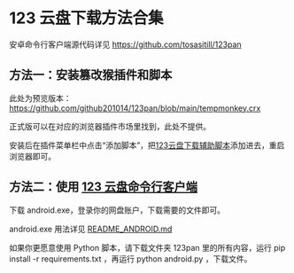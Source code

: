 # 123 云盘下载方法合集

安卓命令行客户端源代码详见 https://github.com/tosasitill/123pan

## 方法一：安装篡改猴插件和脚本

此处为预览版本：https://github.com/github201014/123pan/blob/main/tempmonkey.crx

正式版可以在对应的浏览器插件市场里找到，此处不提供。

安装后在插件菜单栏中点击“添加脚本”，把[123云盘下载辅助脚本](https://github.com/github201014/123pan/blob/main/123%E4%BA%91%E7%9B%98%E4%B8%8B%E8%BD%BD%E8%BE%85%E5%8A%A9-0.3.user.js)添加进去，重启浏览器即可。

## 方法二：使用 [123 云盘命令行客户端](https://github.com/github201014/123pan/blob/main/android.exe)

下载 android.exe，登录你的网盘账户，下载需要的文件即可。

android.exe 用法详见 [README_ANDROID.md](https://github.com/github201014/123pan/blob/main/README_ANDROID.md)

如果你更愿意使用 Python 脚本，请下载文件夹 123pan 里的所有内容，运行 pip install -r requirements.txt ，再运行 python android.py ，下载文件。
